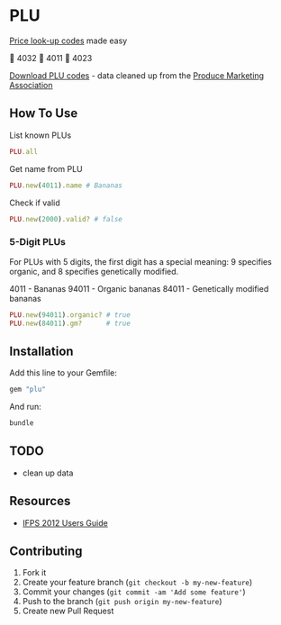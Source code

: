 # PLU

[Price look-up codes](http://en.wikipedia.org/wiki/Price_look-up_code) made easy

:watermelon: 4032
:banana: 4011
:grapes: 4023

[Download PLU codes](https://raw.github.com/ankane/plu/master/plu_codes.csv) - data cleaned up from the [Produce Marketing Association](http://www.plucodes.com)

## How To Use

List known PLUs

```ruby
PLU.all
```

Get name from PLU

```ruby
PLU.new(4011).name # Bananas
```

Check if valid

```ruby
PLU.new(2000).valid? # false
```

### 5-Digit PLUs

For PLUs with 5 digits, the first digit has a special meaning: 9 specifies organic, and 8 specifies genetically modified.

4011 - Bananas
94011 - Organic bananas
84011 - Genetically modified bananas

```ruby
PLU.new(94011).organic? # true
PLU.new(84011).gm?      # true
```

## Installation

Add this line to your Gemfile:

```ruby
gem "plu"
```

And run:

```sh
bundle
```

## TODO

- clean up data

## Resources

- [IFPS 2012 Users Guide](http://www.plucodes.com/docs/Users_Guide_July_2012_FINAL.pdf)

## Contributing

1. Fork it
2. Create your feature branch (`git checkout -b my-new-feature`)
3. Commit your changes (`git commit -am 'Add some feature'`)
4. Push to the branch (`git push origin my-new-feature`)
5. Create new Pull Request
